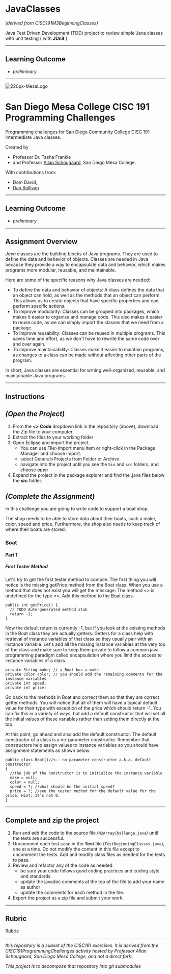 # JavaClasses
 _(derived from CISC191M3BeginningClasses)_


Java Test Driven Development (TDD) project to review simple Java classes with unit testing ( with **JUnit** )

________

## Learning Outcome
- _preliminary_
________

![220px-MesaLogo](https://github.com/schougaard/SanDiegoMesaCISC191ProgrammingChallenges/assets/716243/334f6724-6afa-4198-9eff-7c49c472cd35)

# San Diego Mesa College CISC 191 Programming Challenges
Programming challenges for San Diego Community College CISC 191 Intermediate Java classes.

Created by
- Professor Dr. Tasha Frankie
- and Professor [Allan Schougaard](https://github.com/schougaard), San Diego Mesa College.

With contributions from: 
- Dom David,
- [Dan Sullivan](https://github.com/uid100)

________

## Learning Outcome
- _preliminary_
-------

## Assignment Overview
_Java_ classes are the building blocks of Java programs. They are used to define the data and behavior of objects. Classes are needed in Java because they provide a way to encapsulate data and behavior, which makes programs more modular, reusable, and maintainable.

Here are some of the specific reasons why Java classes are needed:

- To define the data and behavior of objects: A class defines the data that an object can hold, as well as the methods that an object can perform. This allows us to create objects that have specific properties and can perform specific actions.
- To improve modularity: Classes can be grouped into packages, which makes it easier to organize and manage code. This also makes it easier to reuse code, as we can simply import the classes that we need from a package.
- To improve reusability: Classes can be reused in multiple programs. This saves time and effort, as we don't have to rewrite the same code over and over again.
- To improve maintainability: Classes make it easier to maintain programs, as changes to a class can be made without affecting other parts of the program.

In short, Java classes are essential for writing well-organized, reusable, and maintainable Java programs.

________

## Instructions

## _(Open the Project)_
1. From the **<> Code** dropdown link in the repository (above), download the Zip file to your computer.
2. Extract the files to your working folder
3. Open Eclipse and import the project. 
   - You can use File>Import menu item or right-click in the Package Manager and choose Import.
   - select General>Projects from Folder or Archive
   - navigate into the project until you see the `bin` and `src` folders, and choose *open*
4. Expand the project in the package explorer and find the .java files below the **src** folder.

## _(Complete the Assignment)_
In this challenge you are going to write code to support a boat shop.

The shop needs to be able to store data about their boats, such a make, color, speed and price. Furthermore, the shop also needs to keep track of where their boats are stored.

### Boat
#### Part 1
##### First Tester Method
Let's try to get the first tester method to compile. The first thing you will notice is the missing getPrice method from the Boat class. When you use a method that does not exist you will get the message: The method <<method name>> is undefined for the type <<Class>>. Add this method to the Boat class.

```
public int getPrice() {
  // TODO Auto-generated method stub
  return -1;
}
```
Now the default return is currently -1, but if you look at the existing methods in the Boat class they are actually getters. Getters for a class help with retrieval of instance variables of that class so they usually pair with an instance variable. Let's add all the missing instance variables at the very top of the class and make sure to keep them private to follow a common java programming paradigm called encapsulation where you limit the access to instance variables of a class.

```
private String make; // a Boat has-a make
private Color color; // you should add the remaining comments for the instance variables
private int speed;
private int price;
```
Go back to the methods in Boat and correct them so that they are correct getter methods. You will notice that all of them will have a typical default value for their type with exception of the price which should return -1. You can fix this in a variety of ways, but add a default constructor that will set all the initial values of these variables rather than setting them directly at the top.

At this point, go ahead and also add the default constructor. The default constructor of a class is a no-parameter constructor. Remember that constructors help assign values to instance variables so you should have assignment statements as shown below.

```
public class Boat()//<-- no parameter constructor a.k.a. default constructor
{ 
  //the job of the constructor is to initialize the instance variable
  make = null;
  color = null;
  speed = ?; //what should be the initial speed?
  price = ?; //see the tester method for the default value for the price. Hint: It's not 0. 
}
```

___________
## Complete and zip the project
1. Run  and add the code to the source file
(`M2ArrayChallenge.java`) until the tests are successful.
2. Uncomment each test case in the **Test** file (`TestBeginningClasses.java`), one at a time. 
Do not modify the content in this file except to uncomment the tests. Add and modify class files
as needed for the tests to pass.
3. Review and refactor any of the code as needed:
    - be sure your code follows good coding practices and coding style and standards.
    - update the javadoc comments at the top of the file to add your name as author
    - update the comments for each method in the file.
4. Export the project as a zip file and submit your work.

___________

## Rubric

[Rubric](Rubric.md)


___________

_this repository is a subset of the CISC191 exercises. It is derived from the CISC191ProgrammingChallenges 
activity hosted by Professor Allan Schougaard, San Diego Mesa College, and not a direct fork._

_This project is to decompose that repository into git submodules_
